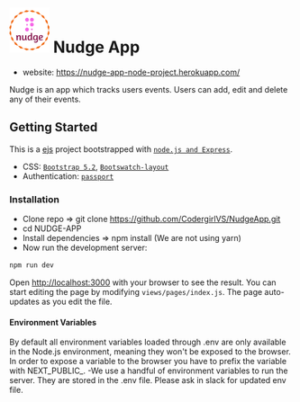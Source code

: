 # <img  height="80" src="public\logo.png" alt="NUDGE App Logo"> Nudge App
* website: https://nudge-app-node-project.herokuapp.com/ 

Nudge is an app which tracks users events. Users can add, edit and delete any of their events.

## Getting Started
This is a [ejs](https://nextjs.org/) project bootstrapped with [`node.js and Express`](https://github.com/vercel/next.js/tree/canary/packages/create-next-app).

* CSS: [`Bootstrap 5.2`](https://getbootstrap.com/), [`Bootswatch-layout`](https://bootswatch.com/united/)
* Authentication: [`passport`](https://www.passportjs.org/)

### Installation
* Clone repo => git clone https://github.com/CodergirlVS/NudgeApp.git
* cd NUDGE-APP
* Install dependencies => npm install (We are not using yarn)
* Now run the development server:
```bash
npm run dev
```
Open [http://localhost:3000](http://localhost:3000) with your browser to see the result.
You can start editing the page by modifying `views/pages/index.js`. The page auto-updates as you edit the file.

#### Environment Variables
By default all environment variables loaded through .env are only available in the Node.js environment, meaning they won't be exposed to the browser.
In order to expose a variable to the browser you have to prefix the variable with NEXT_PUBLIC_.
-We use a handful of environment variables to run the server. They are stored in the .env file. Please ask in slack for updated env file.
